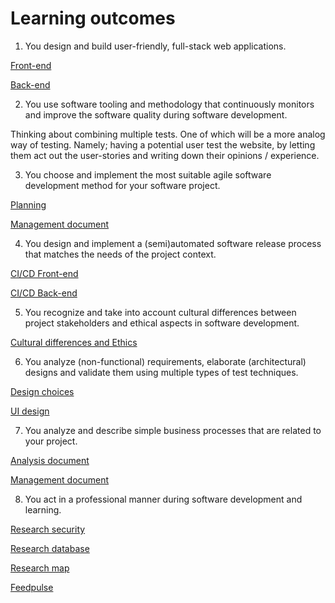 # Learning outcomes
1.	You design and build user-friendly, full-stack web applications.

[Front-end](https://github.com/S3-Portfolio/Front-end)

[Back-end](https://github.com/S3-Portfolio/Back-end)

2.	You use software tooling and methodology that continuously monitors and improve the software quality during software development.

Thinking about combining multiple tests. 
One of which will be a more analog way of testing. 
Namely; having a potential user test the website, by letting them act out the user-stories and writing down their opinions / experience.

3.	You choose and implement the most suitable agile software development method for your software project.

[Planning](https://github.com/orgs/S3-Portfolio/projects/1)

[Management document](https://github.com/S3-Portfolio/General/blob/6bf6a92955f02302a7a73e62fde58c0cbf7e6053/management.md)

4.	You design and implement a (semi)automated software release process that matches the needs of the project context.

[CI/CD Front-end](https://github.com/S3-Portfolio/Front-end/actions)

[CI/CD Back-end](https://github.com/S3-Portfolio/Back-end/actions)

5.	You recognize and take into account cultural differences between project stakeholders and ethical aspects in software development.

[Cultural differences and Ethics](https://github.com/S3-Portfolio/General/blob/6bf6a92955f02302a7a73e62fde58c0cbf7e6053/CulturalDifferencesEthics.md)

6.	You analyze (non-functional) requirements, elaborate (architectural) designs and validate them using multiple types of test techniques.

[Design choices](https://github.com/S3-Portfolio/General/blob/6bf6a92955f02302a7a73e62fde58c0cbf7e6053/Choices.md)

[UI design](https://github.com/S3-Portfolio/General/blob/1a022b807e0eb27287c6dac0e17f54487a9be004/UI%20edited.png)

7.	You analyze and describe simple business processes that are related to your project.

[Analysis document](https://github.com/S3-Portfolio/General/blob/6bf6a92955f02302a7a73e62fde58c0cbf7e6053/Analysis.md)

[Management document](https://github.com/S3-Portfolio/General/blob/6bf6a92955f02302a7a73e62fde58c0cbf7e6053/management.md)

8.	You act in a professional manner during software development and learning.

[Research security](https://github.com/S3-Portfolio/General/blob/31d82df614daecb053c0043058df8bfad80de2c8/ResearchSecurity.md)

[Research database](https://github.com/S3-Portfolio/General/blob/4aedd28ca9874744bf038afd590793d6f41d4d3c/ResearchDatabase.md)

[Research map](https://github.com/S3-Portfolio/General/blob/2bed632e4f1b88b9198c911d99a4de62b886d2a2/ResearchMap.md)

[Feedpulse](https://fhict.instructure.com/courses/12992/external_tools/1067)
